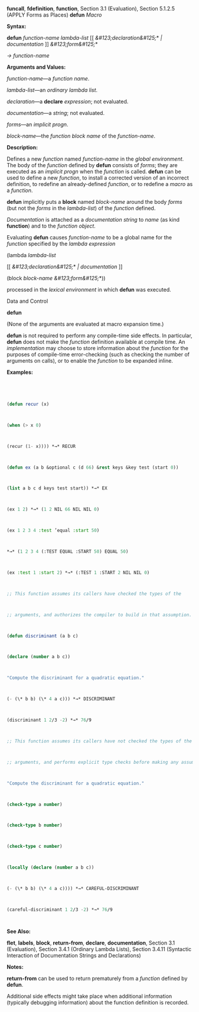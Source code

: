 **funcall**, **fdefinition**, **function**, Section 3.1 (Evaluation), Section 5.1.2.5 (APPLY Forms as Places) **defun** *Macro* 



**Syntax:** 



**defun** *function-name lambda-list* [[ *\&#123;declaration\&#125;*\* *| documentation* ]] *\&#123;form\&#125;*\* 



*→ function-name* 



**Arguments and Values:** 



*function-name*—a *function name*. 



*lambda-list*—an *ordinary lambda list*. 



*declaration*—a **declare** *expression*; not evaluated. 



*documentation*—a *string*; not evaluated. 



*forms*—an *implicit progn*. 



*block-name*—the *function block name* of the *function-name*. 



**Description:** 



Defines a new *function* named *function-name* in the *global environment*. The body of the *function* defined by **defun** consists of *forms*; they are executed as an *implicit progn* when the *function* is called. **defun** can be used to define a new *function*, to install a corrected version of an incorrect definition, to redefine an already-defined *function*, or to redefine a *macro* as a *function*. 



**defun** implicitly puts a **block** named *block-name* around the body *forms* (but not the *forms* in the *lambda-list*) of the *function* defined. 



*Documentation* is attached as a *documentation string* to *name* (as kind **function**) and to the *function object*. 



Evaluating **defun** causes *function-name* to be a global name for the *function* specified by the *lambda expression* 



(lambda *lambda-list* 



[[ *\&#123;declaration\&#125;*\* *| documentation* ]] 



(block *block-name \&#123;form\&#125;*\*)) 



processed in the *lexical environment* in which **defun** was executed. 



Data and Control 











**defun** 



(None of the arguments are evaluated at macro expansion time.) 



**defun** is not required to perform any compile-time side effects. In particular, **defun** does not make the *function* definition available at compile time. An *implementation* may choose to store information about the *function* for the purposes of compile-time error-checking (such as checking the number of arguments on calls), or to enable the *function* to be expanded inline. 



**Examples:**
```lisp
 



(defun recur (x) 



(when (> x 0) 



(recur (1- x)))) *→* RECUR 



(defun ex (a b &optional c (d 66) &rest keys &key test (start 0)) 



(list a b c d keys test start)) *→* EX 



(ex 1 2) *→* (1 2 NIL 66 NIL NIL 0) 



(ex 1 2 3 4 :test ’equal :start 50) 



*→* (1 2 3 4 (:TEST EQUAL :START 50) EQUAL 50) 



(ex :test 1 :start 2) *→* (:TEST 1 :START 2 NIL NIL 0) 



;; This function assumes its callers have checked the types of the 



;; arguments, and authorizes the compiler to build in that assumption. 



(defun discriminant (a b c) 



(declare (number a b c)) 



"Compute the discriminant for a quadratic equation." 



(- (\* b b) (\* 4 a c))) *→* DISCRIMINANT 



(discriminant 1 2/3 -2) *→* 76/9 



;; This function assumes its callers have not checked the types of the 



;; arguments, and performs explicit type checks before making any assumptions. (defun careful-discriminant (a b c) 



"Compute the discriminant for a quadratic equation." 



(check-type a number) 



(check-type b number) 



(check-type c number) 



(locally (declare (number a b c)) 



(- (\* b b) (\* 4 a c)))) *→* CAREFUL-DISCRIMINANT 



(careful-discriminant 1 2/3 -2) *→* 76/9 




```
**See Also:** 



**flet**, **labels**, **block**, **return-from**, **declare**, **documentation**, Section 3.1 (Evaluation), Section 3.4.1 (Ordinary Lambda Lists), Section 3.4.11 (Syntactic Interaction of Documentation Strings and Declarations) 



**Notes:** 



**return-from** can be used to return prematurely from a *function* defined by **defun**. 











Additional side effects might take place when additional information (typically debugging information) about the function definition is recorded. 



